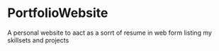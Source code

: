 # PortfolioWebsite
A personal website to aact as a sorrt of resume in web form listing my skillsets and projects
